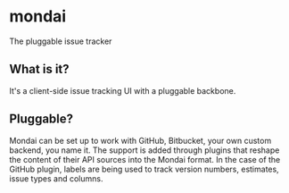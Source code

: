 # mondai
The pluggable issue tracker

## What is it?
It's a client-side issue tracking UI with a pluggable backbone.

## Pluggable?
Mondai can be set up to work with GitHub, Bitbucket, your own custom backend, you name it. The support is added through plugins that reshape the content of their API sources into the Mondai format. In the case of the GitHub plugin, labels are being used to track version numbers, estimates, issue types and columns.
